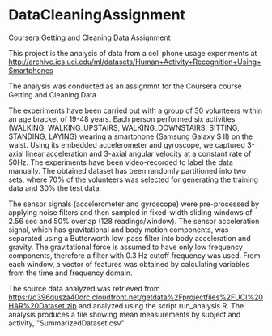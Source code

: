 # DataCleaningAssignment
Coursera Getting and Cleaning Data Assignment

This project is the analysis of data from a cell phone usage experiments at http://archive.ics.uci.edu/ml/datasets/Human+Activity+Recognition+Using+Smartphones

The analysis was conducted as an assignmnt for the Coursera course Getting and Cleaning Data

The experiments have been carried out with a group of 30 volunteers within an age bracket of 19-48 years. Each person performed six activities (WALKING, WALKING_UPSTAIRS, WALKING_DOWNSTAIRS, SITTING, STANDING, LAYING) wearing a smartphone (Samsung Galaxy S II) on the waist. Using its embedded accelerometer and gyroscope, we captured 3-axial linear acceleration and 3-axial angular velocity at a constant rate of 50Hz. The experiments have been video-recorded to label the data manually. The obtained dataset has been randomly partitioned into two sets, where 70% of the volunteers was selected for generating the training data and 30% the test data.

The sensor signals (accelerometer and gyroscope) were pre-processed by applying noise filters and then sampled in fixed-width sliding windows of 2.56 sec and 50% overlap (128 readings/window). The sensor acceleration signal, which has gravitational and body motion components, was separated using a Butterworth low-pass filter into body acceleration and gravity. The gravitational force is assumed to have only low frequency components, therefore a filter with 0.3 Hz cutoff frequency was used. From each window, a vector of features was obtained by calculating variables from the time and frequency domain.

The source data analyzed was retrieved from https://d396qusza40orc.cloudfront.net/getdata%2Fprojectfiles%2FUCI%20HAR%20Dataset.zip and analyzed using the script run_analysis.R. The analysis produces a file showing mean measurements by subject and activity, "SummarizedDataset.csv"
